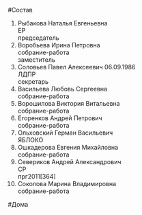 #Состав  
1. Рыбакова Наталья Евгеньевна  
    ЕР  
    председатель  
2. Воробьева Ирина Петровна  
    собрание-работа  
    заместитель  
3. Соловьев Павел Алексеевич 06.09.1986  
    ЛДПР  
    секретарь  
4. Васильева Любовь Сергеевна  
    собрание-работа  
5. Ворошилова Виктория Витальевна  
    собрание-работа  
6. Егоренков Андрей Петрович  
    собрание-работа  
7. Ольховский Герман Васильевич  
    ЯБЛОКО  
8. Ошкадерова Евгения Михайловна  
    собрание-работа  
9. Севериков Андрей Александрович  
    СР  
    прг2011[364]  
10. Соколова Марина Владимировна  
    собрание-работа  
  
#Дома  
